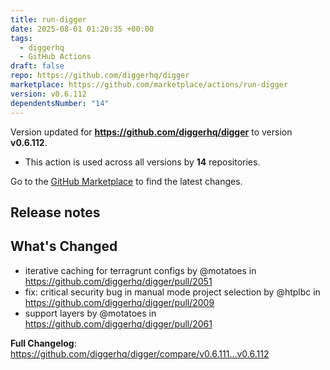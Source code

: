 ```yaml
---
title: run-digger
date: 2025-08-01 01:20:35 +00:00
tags:
  - diggerhq
  - GitHub Actions
draft: false
repo: https://github.com/diggerhq/digger
marketplace: https://github.com/marketplace/actions/run-digger
version: v0.6.112
dependentsNumber: "14"
---
```



Version updated for **https://github.com/diggerhq/digger** to version **v0.6.112**.
- This action is used across all versions by **14** repositories.

Go to the [GitHub Marketplace](https://github.com/marketplace/actions/run-digger) to find the latest changes.

## Release notes

## What's Changed
* iterative caching for terragrunt configs by @motatoes in https://github.com/diggerhq/digger/pull/2051
* fix: critical security bug in manual mode project selection by @htplbc in https://github.com/diggerhq/digger/pull/2009
* support layers by @motatoes in https://github.com/diggerhq/digger/pull/2061


**Full Changelog**: https://github.com/diggerhq/digger/compare/v0.6.111...v0.6.112
